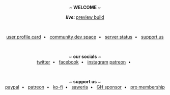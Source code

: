 <p align="center">
  ~ <b>WELCOME</b> ~
</p>

<p align="center">
  <b><i>live: </i></b><a target="_blank" href="https://preview.upy.moe">preview build</a>
</p>
<br>
<p align="center">
  <a target="_blank" href="https://card.upy.moe">user profile card</a>&nbsp; • &nbsp;
  <a target="_blank" href="https://dev.upy.moe">community dev space</a>&nbsp; • &nbsp;
  <a target="_blank" href="https://upy.betteruptime.com/">server status</a>&nbsp; • &nbsp;
  <a target="_blank" href="https://upy.moe/support-us">support us</a>
</p>

<br>

<p align="center">
  ~ <b>our socials</b> ~
  <br>
  <a target="_blank" href="https://twitter.com/upyapp">twitter</a>&nbsp; • &nbsp;
  <a target="_blank" href="https://facebook.com/upyapp">facebook</a>&nbsp; • &nbsp;
  <a target="_blank" href="https://instagram.com/upy_app">instagram</a>
  <a target="_blank" href="https://patreon.com/upyapp">patreon</a>&nbsp; • &nbsp;
  <!-- <a target="_blank" href="#">discord</a> -->
</p>

<br>

<p align="center">
  ~ <b>support us</b> ~
  <br>
  <a target="_blank" href="https://www.paypal.com/paypalme/noric1902">paypal</a>&nbsp; • &nbsp;
  <a target="_blank" href="https://patreon.com/upyapp">patreon</a>&nbsp; • &nbsp;
  <a target="_blank" href="https://ko-fi.com/upyapp">ko-fi</a>&nbsp; • &nbsp;
  <a target="_blank" href="https://saweria.co/upyapp">saweria</a>&nbsp; • &nbsp;
  <a target="_blank" href="https://github.com/sponsors/uuppyy">GH sponsor</a>&nbsp; • &nbsp;
  <a target="_blank" href="https://upy.moe/pro">pro membership</a>
</p>
